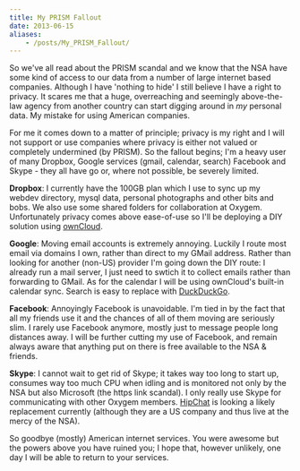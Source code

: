 ```yaml
---
title: My PRISM Fallout
date: 2013-06-15
aliases:
    - /posts/My_PRISM_Fallout/
---
```


So we've all read about the PRISM scandal and we know that the NSA have some kind of access to our data from a number of large internet based companies. Although I have 'nothing to hide' I still believe I have a right to privacy. It scares me that a huge, overreaching and seemingly above-the-law agency from another country can start digging around in *my* personal data. My mistake for using American companies.

For me it comes down to a matter of principle; privacy is my right and I will not support or use companies where privacy is either not valued or completely undermined (by PRISM). So the fallout begins; I'm a heavy user of many Dropbox, Google services (gmail, calendar, search) Facebook and Skype - they all have go or, where not possible, be severely limited.

**Dropbox**: I currently have the 100GB plan which I use to sync up my webdev directory, mysql data, personal photographs and other bits and bobs. We also use some shared folders for collaboration at Oxygem. Unfortunately privacy comes above ease-of-use so I'll be deploying a DIY solution using [ownCloud](http://owncloud.org/).

**Google**: Moving email accounts is extremely annoying. Luckily I route most email via domains I own, rather than direct to my GMail address. Rather than looking for another (non-US) provider I'm going down the DIY route: I already run a mail server, I just need to swtich it to collect emails rather than forwarding to GMail. As for the calendar I will be using ownCloud's built-in calendar sync. Search is easy to replace with [DuckDuckGo](https://duckduckgo.com/).

**Facebook**: Annoyingly Facebook is unavoidable. I'm tied in by the fact that all my friends use it and the chances of all of them moving are seriously slim. I rarely use Facebook anymore, mostly just to message people long distances away. I will be further cutting my use of Facebook, and remain always aware that anything put on there is free available to the NSA & friends.

**Skype**: I cannot wait to get rid of Skype; it takes way too long to start up, consumes way too much CPU when idling and is monitored not only by the NSA but also Microsoft (the https link scandal). I only really use Skype for communicating with other Oxygem members. [HipChat](https://www.hipchat.com/) is looking a likely replacement currently (although they are a US company and thus live at the mercy of the NSA).

So goodbye (mostly) American internet services. You were awesome but the powers above you have ruined you; I hope that, however unlikely, one day I will be able to return to your services.
